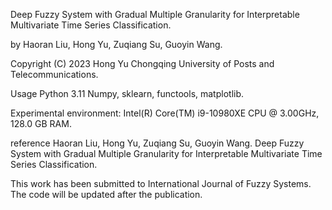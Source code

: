 
Deep Fuzzy System with Gradual Multiple Granularity for Interpretable Multivariate Time Series Classification.

by Haoran Liu, Hong Yu, Zuqiang Su, Guoyin Wang.

Copyright (C) 2023 Hong Yu Chongqing University of Posts and Telecommunications.

Usage Python 3.11 Numpy, sklearn, functools, matplotlib.

Experimental environment: Intel(R) Core(TM) i9-10980XE CPU @ 3.00GHz, 128.0 GB RAM.

reference Haoran Liu, Hong Yu, Zuqiang Su, Guoyin Wang. Deep Fuzzy System with Gradual Multiple Granularity for Interpretable Multivariate Time Series Classification.

This work has been submitted to International Journal of Fuzzy Systems. The code will be updated after the publication. 
